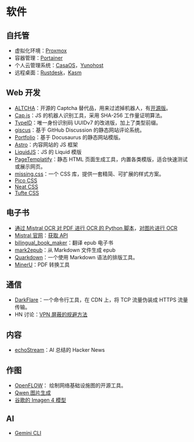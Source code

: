 # 软件

## 自托管

- 虚拟化环境：[Proxmox](https://www.proxmox.com/en/) 
- 容器管理：[Portainer](https://www.portainer.io/)
- 个人云管理系统：[CasaOS](https://casaos.zimaspace.com/)，[Yunohost](https://yunohost.org/)
- 远程桌面：[Rustdesk](https://rustdesk.com/zh-cn/)，[Kasm](https://kasmweb.com/community-edition)
## Web 开发

- [ALTCHA](https://altcha.org/captcha/)：开源的 Captcha 替代品，用来过滤掉机器人，有[开源版](https://github.com/altcha-org/altcha)。
- [Cap.js](https://github.com/tiagorangel1/cap)：JS 的机器人识别工具，采用 SHA-256 工作量证明算法。
- [TypeID](https://github.com/jetify-com/typeid)：唯一身份识别码 UUIDv7 的改进版，加上了类型前缀。
- [giscus](https://giscus.app/zh-CN)：基于 GitHub Discussion 的静态网站评论系统。
- [Portfolio](https://github.com/austenstone/portfolio)：基于 Docusaurus 的静态网站模版。
- [Astro](https://astro.build/)：内容网站的 JS 框架
- [LiquidJS](https://liquidjs.com/index.html)：JS 的 Liquid 模版
- [PageTemplatify](https://github.com/GeekAtTeam/PageTemplatify)：静态 HTML 页面生成工具，内置各类模版，适合快速测试或展示网页。
- [missing.css](https://missing.style/)：一个 CSS 库，提供一套精简、可扩展的样式方案。
- [Pico CSS](https://picocss.com/)
- [Neat CSS](https://neat.joeldare.com/)
- [Tufte CSS](https://github.com/edwardtufte/tufte-css)
## 电子书

- [通过 Mistral OCR 对 PDF 进行 OCR 的 Python 脚本](https://github.com/nicekate/mistral-ocr)，[对图片进行 OCR](https://mistralocr.net)
- [Mistral 官网](https://mistral.ai/)：[获取 API](https://console.mistral.ai/api-keys)
- [bilingual_book_maker](https://github.com/yihong0618/bilingual_book_maker)：翻译 epub 电子书
- [mark2epub](https://github.com/AlexPof/mark2epub)：从 Markdown 文件生成 epub
- [Quarkdown](https://github.com/iamgio/quarkdown)：一个使用 Markdown 语法的排版工具。
- [MinerU](https://github.com/opendatalab/MinerU)：PDF 转换工具
## 通信

- [DarkFlare](https://github.com/doxx/darkflare)：一个命令行工具，在 CDN 上，将 TCP 流量伪装成 HTTPS 流量传输。
- HN 讨论：[VPN 屏蔽的规避方法](https://news.ycombinator.com/item?id=45054260)

## 内容

- [echoStream](https://www.echostream-ai.com/)：AI 总结的 Hacker News

## 作图

- [OpenFLOW](https://github.com/stan-smith/OpenFLOW)： 绘制网络基础设施图的开源工具。
- [Qwen 图片生成](https://qwen-qwen-image.hf.space/?__theme=light)
- [谷歌的 Imagen 4 模型](https://aistudio.google.com/prompts/new_image)

## AI

- [Gemini CLI](https://github.com/google-gemini/gemini-cli)